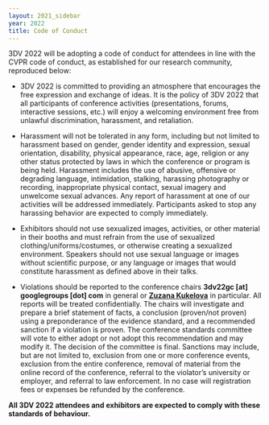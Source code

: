 ```yaml
---
layout: 2021_sidebar
year: 2022
title: Code of Conduct
---
```



3DV 2022 will be adopting a code of conduct for attendees in line with the CVPR code of
conduct, as established for our research community, reproduced below:

- 3DV 2022 is committed to providing an atmosphere that encourages the free expression and exchange of ideas. It is the policy of 3DV 2022 that all participants of conference activities (presentations, forums, interactive sessions, etc.) will enjoy a welcoming environment free
from unlawful discrimination, harassment, and retaliation.

- Harassment will not be tolerated in any form, including but not limited to harassment based on gender, gender identity and expression, sexual orientation, disability, physical appearance, race, age, religion or any other status protected by laws in which the conference or program is being held. Harassment includes the use of abusive, offensive or degrading language, intimidation, stalking, harassing photography or recording, inappropriate physical contact, sexual imagery and unwelcome sexual advances. Any report of harassment at one of our activities will be addressed immediately. Participants asked to stop any harassing behavior are expected to comply immediately.

- Exhibitors should not use sexualized images, activities, or other material in their booths and must refrain from the use of sexualized clothing/uniforms/costumes, or otherwise creating a sexualized environment. Speakers should not use sexual language or images without scientific purpose, or any language or images that would constitute harassment as defined above in their talks.

- Violations should be reported to the conference chairs **3dv22gc [at] googlegroups [dot] com** in general or **[Zuzana Kukelova](https://kukelova.weebly.com/)** in particular. All reports will be treated confidentially. The chairs will investigate and prepare a brief statement of facts, a conclusion (proven/not proven) using a preponderance of the evidence standard, and a recommended sanction if a violation is proven. The conference standards committee will vote to either adopt or not adopt this recommendation and may modify it. The decision of the committee is final. Sanctions may include, but are not limited to, exclusion from one or more conference events, exclusion from the entire conference, removal of material from the online record of the conference, referral to the violator’s university or employer, and referral to law enforcement. In no case will registration fees or expenses be refunded by the conference. 

**All 3DV 2022 attendees and exhibitors are expected to comply with these standards of
behaviour.**
